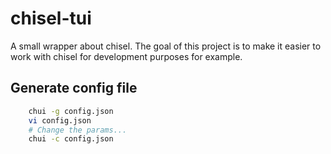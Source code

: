 # chisel-tui
A small wrapper about chisel. The goal of this project is to make it easier to work with chisel for development purposes for example.

## Generate config file
```bash
    chui -g config.json
    vi config.json
    # Change the params...
    chui -c config.json
```



